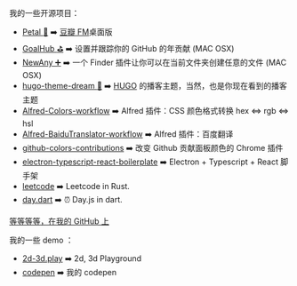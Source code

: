 我的一些开源项目：

- [Petal :hibiscus:](https://github.com/ilime/Petal) :arrow_right: [豆瓣 FM](https://douban.fm/)桌面版
- [GoalHub :golf:](https://github.com/ilime/GoalHub) :arrow_right: 设置并跟踪你的 GitHub 的年贡献 (MAC OSX)
- [NewAny ➕](https://github.com/ilime/NewAny) :arrow_right: 一个 Finder 插件让你可以在当前文件夹创建任意的文件 (MAC OSX)
- [hugo-theme-dream :seedling:](https://github.com/g1eny0ung/hugo-theme-dream) :arrow_right: [HUGO](https://gohugo.io) 的播客主题，当然，也是你现在看到的播客主题
- [Alfred-Colors-workflow](https://github.com/g1eny0ung/Alfred-Colors-workflow) :arrow_right: Alfred 插件：CSS 颜色格式转换 hex <=> rgb <=> hsl
- [Alfred-BaiduTranslator-workflow](https://github.com/g1eny0ung/Alfred-BaiduTranslator-workflow) :arrow_right: Alfred 插件：百度翻译
- [github-colors-contributions](https://github.com/g1eny0ung/github-colors-contributions) :arrow_right: 改变 Github 贡献面板颜色的 Chrome 插件
- [electron-typescript-react-boilerplate](https://github.com/g1eny0ung/electron-typescript-react-boilerplate) :arrow_right: Electron + Typescript + React 脚手架
- [leetcode](https://github.com/g1eny0ung/leetcode) :arrow_right: Leetcode in Rust.
- [day.dart](https://github.com/g1eny0ung/day.dart) :arrow_right: ⏰ Day.js in dart.

[等等等等，在我的 GitHub 上](https://github.com/g1eny0ung)

我的一些 demo ：

- [2d-3d.play](https://github.com/g1eny0ung/2d-3d.play) :arrow_right: 2d, 3d Playground
- [codepen](https://codepen.io/g1eny0ung/) :arrow_right: 我的 codepen
